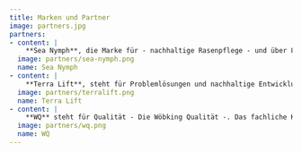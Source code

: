 ```yaml
---
title: Marken und Partner
image: partners.jpg
partners:
- content: |
    **Sea Nymph**, die Marke für - nachhaltige Rasenpflege - und über 80 Jahren Erfahrung mit Meeresalgen. Diese Erfahrung und das Wissen über die tatsächlichen Ansprüche hochwertiger Rasenfunktionsflächen, Sea Nymph ist der Garant für Gräser, so wie Sie sie sich wünschen. Sea Nymphs Ansprechpartner für die Firma Wöbking und Berater ist David Casburn.
  image: partners/sea-nymph.png
  name: Sea Nymph
- content: |
    **Terra Lift**, steht für Problemlösungen und nachhaltige Entwicklung von Sportrasenflächen mit einem herausragenden Verständnis für ökologische Prozesse und deren Wechselwirkungen. Bei der Entwicklung des Wurzelhorizonts und Gräserumstellung ist Terra Lift eine „Institution“. Die Produkte der Firma Terra Lift werden in Deutschland unter dem Markennamen Sea Nymph vertrieben. Terra Lifts Ansprechpartner und Berater für die Firma Wöbking ist William Murphy.
  image: partners/terralift.png
  name: Terra Lift
- content: |
    **WQ** steht für Qualität - Die Wöbking Qualität -. Das fachliche Know- How von Wöbking wird in der WQ-Produktlinie gebündelt und bietet Ihren Gräsern und Pflanzen eine wirtschaftliche und bedarfsgerechte Versorgung.
  image: partners/wq.png
  name: WQ
---
```


